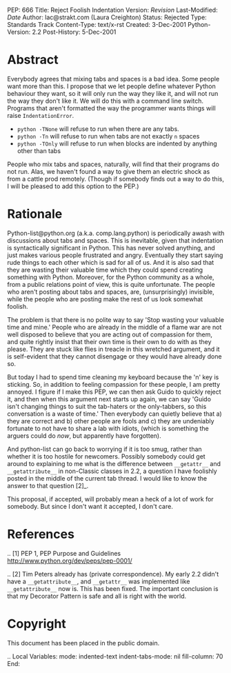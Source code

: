 PEP: 666 Title: Reject Foolish Indentation Version: $Revision$
Last-Modified: $Date$ Author: lac\@strakt.com (Laura Creighton) Status:
Rejected Type: Standards Track Content-Type: text/x-rst Created:
3-Dec-2001 Python-Version: 2.2 Post-History: 5-Dec-2001

Abstract
========

Everybody agrees that mixing tabs and spaces is a bad idea. Some people
want more than this. I propose that we let people define whatever Python
behaviour they want, so it will only run the way they like it, and will
not run the way they don't like it. We will do this with a command line
switch. Programs that aren't formatted the way the programmer wants
things will raise `IndentationError`.

-   `python -TNone` will refuse to run when there are any tabs.
-   `python -Tn` will refuse to run when tabs are not exactly `n` spaces
-   `python -TOnly` will refuse to run when blocks are indented by
    anything other than tabs

People who mix tabs and spaces, naturally, will find that their programs
do not run. Alas, we haven't found a way to give them an electric shock
as from a cattle prod remotely. (Though if somebody finds out a way to
do this, I will be pleased to add this option to the PEP.)

Rationale
=========

Python-list\@python.org (a.k.a. comp.lang.python) is periodically awash
with discussions about tabs and spaces. This is inevitable, given that
indentation is syntactically significant in Python. This has never
solved anything, and just makes various people frustrated and angry.
Eventually they start saying rude things to each other which is sad for
all of us. And it is also sad that they are wasting their valuable time
which they could spend creating something with Python. Moreover, for the
Python community as a whole, from a public relations point of view, this
is quite unfortunate. The people who aren't posting about tabs and
spaces, are, (unsurprisingly) invisible, while the people who are
posting make the rest of us look somewhat foolish.

The problem is that there is no polite way to say 'Stop wasting your
valuable time and mine.' People who are already in the middle of a flame
war are not well disposed to believe that you are acting out of
compassion for them, and quite rightly insist that their own time is
their own to do with as they please. They are stuck like flies in
treacle in this wretched argument, and it is self-evident that they
cannot disengage or they would have already done so.

But today I had to spend time cleaning my keyboard because the 'n' key
is sticking. So, in addition to feeling compassion for these people, I
am pretty annoyed. I figure if I make this PEP, we can then ask Guido to
quickly reject it, and then when this argument next starts up again, we
can say 'Guido isn't changing things to suit the tab-haters or the
only-tabbers, so this conversation is a waste of time.' Then everybody
can quietly believe that a) they are correct and b) other people are
fools and c) they are undeniably fortunate to not have to share a lab
with idiots, (which is something the arguers could do *now*, but
apparently have forgotten).

And python-list can go back to worrying if it is too smug, rather than
whether it is too hostile for newcomers. Possibly somebody could get
around to explaining to me what is the difference between `__getattr__`
and `__getattribute__` in non-Classic classes in 2.2, a question I have
foolishly posted in the middle of the current tab thread. I would like
to know the answer to that question \[2\]\_.

This proposal, if accepted, will probably mean a heck of a lot of work
for somebody. But since I don't want it accepted, I don't care.

References
==========

.. \[1\] PEP 1, PEP Purpose and Guidelines
http://www.python.org/dev/peps/pep-0001/

.. \[2\] Tim Peters already has (private correspondence). My early 2.2
didn't have a `__getattribute__`, and `__getattr__` was implemented like
`__getattribute__` now is. This has been fixed. The important conclusion
is that my Decorator Pattern is safe and all is right with the world.

Copyright
=========

This document has been placed in the public domain.

.. Local Variables: mode: indented-text indent-tabs-mode: nil
fill-column: 70 End:
